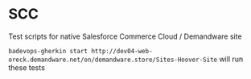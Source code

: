 # SCC
Test scripts for native Salesforce Commerce Cloud / Demandware site

`badevops-gherkin start http://dev04-web-oreck.demandware.net/on/demandware.store/Sites-Hoover-Site` will run these tests
